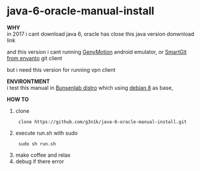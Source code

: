 # java-6-oracle-manual-install

__WHY__  
in 2017 i cant download java 6, oracle has close this java version donwnload link

and this version i cant running  [GenyMotion](https://www.genymotion.com/) android emulator, or [SmartGit from envanto](http://www.syntevo.com/smartgit/) git client

but i need this version for running vpn client   

__ENVIRONTMENT__  
i test this manual in [Bunsenlab distro](https://www.bunsenlabs.org/) which using [debian 8](https://www.debian.org/) as base,

__HOW TO__  
1. clone   
   ```
    clone https://github.com/g3n1k/java-6-oracle-manual-install.git
   ```
1. execute run.sh with sudo    
   ```cd java-6-oracle-manual-install    
    sudo sh run.sh  
   ```
1. make coffee and relax
1. debug if there error
